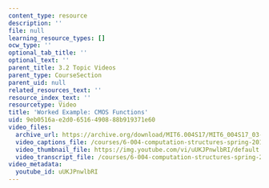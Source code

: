 ```yaml
---
content_type: resource
description: ''
file: null
learning_resource_types: []
ocw_type: ''
optional_tab_title: ''
optional_text: ''
parent_title: 3.2 Topic Videos
parent_type: CourseSection
parent_uid: null
related_resources_text: ''
resource_index_text: ''
resourcetype: Video
title: 'Worked Example: CMOS Functions'
uid: 9eb0516a-e2d0-6516-4908-88b919371e60
video_files:
  archive_url: https://archive.org/download/MIT6.004S17/MIT6_004S17_03-02-08-01_300k.mp4
  video_captions_file: /courses/6-004-computation-structures-spring-2017/0389b53a27225a2e844e933bdf5bf5d1_uUKJPnwlbRI.vtt
  video_thumbnail_file: https://img.youtube.com/vi/uUKJPnwlbRI/default.jpg
  video_transcript_file: /courses/6-004-computation-structures-spring-2017/5fabb93f9184a35cdc84bcc916d739bb_uUKJPnwlbRI.pdf
video_metadata:
  youtube_id: uUKJPnwlbRI
---
```

